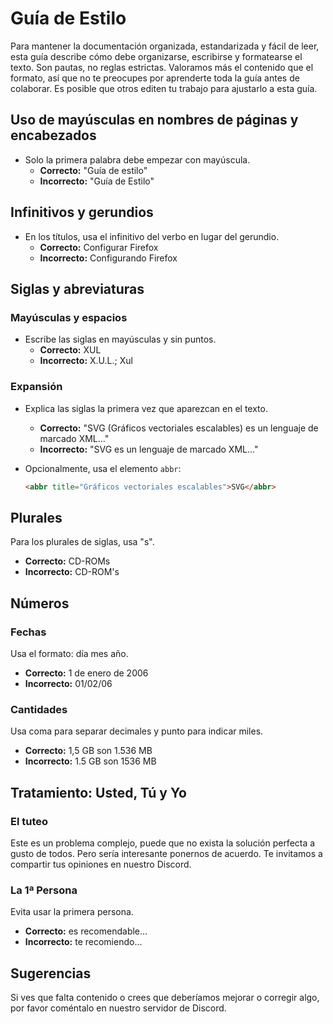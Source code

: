 # Guía de Estilo

Para mantener la documentación organizada, estandarizada y fácil de leer, esta guía describe cómo debe organizarse, escribirse y formatearse el texto. Son pautas, no reglas estrictas. Valoramos más el contenido que el formato, así que no te preocupes por aprenderte toda la guía antes de colaborar. Es posible que otros editen tu trabajo para ajustarlo a esta guía.

## Uso de mayúsculas en nombres de páginas y encabezados

- Solo la primera palabra debe empezar con mayúscula.
  - **Correcto:** "Guía de estilo"
  - **Incorrecto:** "Guía de Estilo"

## Infinitivos y gerundios

- En los títulos, usa el infinitivo del verbo en lugar del gerundio.
  - **Correcto:** Configurar Firefox
  - **Incorrecto:** Configurando Firefox

## Siglas y abreviaturas

### Mayúsculas y espacios

- Escribe las siglas en mayúsculas y sin puntos.
  - **Correcto:** XUL
  - **Incorrecto:** X.U.L.; Xul

### Expansión

- Explica las siglas la primera vez que aparezcan en el texto.
  - **Correcto:** "SVG (Gráficos vectoriales escalables) es un lenguaje de marcado XML..."
  - **Incorrecto:** "SVG es un lenguaje de marcado XML..."

- Opcionalmente, usa el elemento `abbr`:
  ```html
  <abbr title="Gráficos vectoriales escalables">SVG</abbr>

## Plurales

Para los plurales de siglas, usa "s".
- **Correcto:** CD-ROMs
- **Incorrecto:** CD-ROM's

## Números

### Fechas

Usa el formato: día mes año.
- **Correcto:** 1 de enero de 2006
- **Incorrecto:** 01/02/06

### Cantidades

Usa coma para separar decimales y punto para indicar miles.
- **Correcto:** 1,5 GB son 1.536 MB
- **Incorrecto:** 1.5 GB son 1536 MB

## Tratamiento: Usted, Tú y Yo

### El tuteo

Este es un problema complejo, puede que no exista la solución perfecta a gusto de todos. Pero sería interesante ponernos de acuerdo. Te invitamos a compartir tus opiniones en nuestro Discord.

### La 1ª Persona

Evita usar la primera persona.
- **Correcto:** es recomendable...
- **Incorrecto:** te recomiendo...

## Sugerencias

Si ves que falta contenido o crees que deberíamos mejorar o corregir algo, por favor coméntalo en nuestro servidor de Discord.

